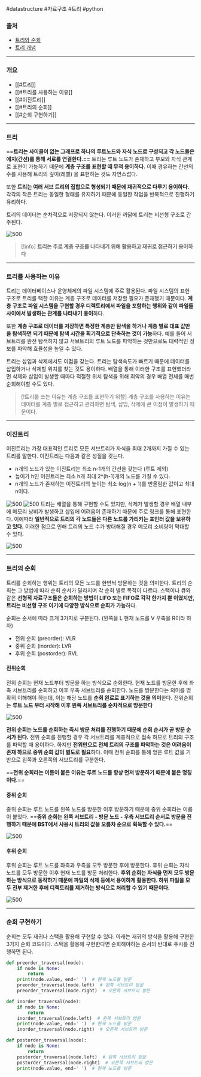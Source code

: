 #datastructure #자료구조 #트리 #python 

### 출처

* [트리와 순회](https://medium.com/quantum-ant/%ED%8A%B8%EB%A6%AC-tree-cec69cfddb14)
* [트리 개념](https://www.geeksforgeeks.org/introduction-to-tree-data-structure/)
___
### 개요
* [[#트리]]
* [[#트리를 사용하는 이유]]
* [[#이진트리]]
* [[#트리의 순회]]
* [[#순회 구현하기]]
___
### 트리

**==트리는 사이클이 없는 그래프로 하나의 루트노드와 자식 노드로 구성되고 각 노드들은 에지(간선)를 통해 서로를 연결한다.==**  트리는 루트 노드가 존재하고 부모와 자식 관계로 표현이 가능하기 때문에 **계층 구조를 표현할 때 무척 용이하다.** 이때 경유하는 간선의 수를 사용해 트리의 깊이(레벨) 을 표현하는 것도 자연스럽다.

또한 **트리는 여러 서브 트리의 집합으로 형성되기 때문에 재귀적으로 다루기 용이하다.** 각각의 작은 트리는 동일한 형태를 유지하기 때문에 동일한 작업을 반복적으로 진행하기 유리하다.

트리의 데이터는 순차적으로 저장되지 않는다. 이러한 까닭에 트리는 비선형 구조로 간주된다.

![500](https://obs3dian.s3.ap-northeast-2.amazonaws.com/%ED%8A%B8%EB%A6%AC%20/%20Pasted%20image%2020240807160551.png)

>[!info]
**트리는 주로 계층 구조를 나타내기 위해 활용하고 재귀로 접근하기 용이하다** 

___
### 트리를 사용하는 이유

트리는 데이터베이스나 운영체제의 파일 시스템에 주로 활용된다. 파일 시스템의 표현 구조로 트리를 택한 이유는 계층 구조로 데이터를 저장할 필요가 존재했기 때문이다. **계층 구조로 파일 시스템을 구현할 경우 디렉토리에서 파일을 포함하는 행위와 같이 파일들 사이에서 발생하는 관계를 나타내기 용이**하다. 

또한 **계층 구조로 데이터를 저장하면 특정한 계층만 탐색을 하거나 계층 별로 대표 값만을 탐색하면 되기 때문에 탐색 시간을 획기적으로 단축하는 것이 가능**하다. 예를 들어 서브트리를 완전 탐색하지 않고 서브트리의 루트 노드를 파악하는 것만으로도 대략적인 정보를 파악해 효율성을 높일 수 있다.

트리는 삽입과 삭제에서도 이점을 갖는다. 트리는 탐색속도가 빠르기 때문에 데이터를 삽입하거나 삭제할 위치를 찾는 것도 용이하다. 배열을 통해 이러한 구조를 표현했더라면 삭제와 삽입이 발생할 때마다 적절한 위치 탐색을 위해 최악의 경우 배열 전체를 매번 순회해야할 수도 있다.

> [!트리를 쓰는 이유는 계층 구조를 표현하기 위함]
> 계층 구조를 사용하는 이유는 데이터를 계층 별로 접근하고 관리하면 탐색, 삽입, 삭제에 큰 이점이 발생하기 때문이다.

___
### 이진트리

이진트리는 가장 대표적인 트리로 모든 서브트리가 자식을 최대 2개까지 가질 수 있는 트리를 말한다. 이진트리는 다음과 같은 성질을 갖는다.

* n개의 노드가 있는 이진트리는 최소 n-1개의 간선을 갖는다 (루트 제외)
* 높이가 h인 이진트리는 최소 h개 최대 2^(h-1)개의 노드를 가질 수 있다.
* n개의 노드가 존재하는 이진트리의 높이는 최소 log(n + 1)를 반올림한 값이고 최대 n이다.

![500](https://obs3dian.s3.ap-northeast-2.amazonaws.com/%ED%8A%B8%EB%A6%AC%20/%20Pasted%20image%2020240807163812.png)
![500](https://obs3dian.s3.ap-northeast-2.amazonaws.com/%ED%8A%B8%EB%A6%AC%20/%20Pasted%20image%2020240807163806.png)
트리는 배열을 통해 구현할 수도 있지만, 삭제가 발생할 경우 배열 내부에 메모리 낭비가 발생하고 삽입에 어려움이 존재하기 때문에 주로 링크를 통해 표현한다. 이에따라 **일반적으로 트리의 각 노드들은 다른 노드를 가리키는 포인터 값을 보유하고 있다.** 이러한 점으로 인해 트리의 노드 수가 방대해질 경우 메모리 소비량이 막대할 수 있다.

![500](https://obs3dian.s3.ap-northeast-2.amazonaws.com/%ED%8A%B8%EB%A6%AC%20/%20Pasted%20image%2020240807164107.png)

___
### 트리의 순회

트리를 순회하는 행위는 트리의 모든 노드를 한번씩 방문하는 것을 의미한다. 트리의 순회는 그 방법에 따라 순회 순서가 달라지며 각 순회 별로 목적이 다르다. 스택이나 큐와 같은 **선형적 자료구조들은 순회하는 방법이 LIFO 또는 FIFO로 각각 한가지 뿐 이였지만, 트리는 비선형 구조 이기에 다양한 방식으로 순회가 가능**하다.

순회는 순서에 따라 크게 3가지로 구분된다. (왼쪽을 L 현재 노드를 V 우측을 R이라 하자)

* 전위 순회 (preorder): VLR
* 중위 순회 (inorder): LVR
* 후위 순회 (postorder): RVL

#### 전위순회
전위 순회는 현재 노드부터 방문을 하는 방식으로 순회한다. 현재 노드를 방문한 후에 좌측 서브트리를 순회하고 이후 우측 서브트리를 순회한다. 노드를 방문한다는 의미를 명확히 이해해야 하는데, 이는 해당 노드를 **순회 완료로 표기하는 것을 의미**한다. 전위순회는 **루트 노드 부터 시작해 이후 왼쪽 서브트리를 순차적으로 방문한다**

![500](https://obs3dian.s3.ap-northeast-2.amazonaws.com/%ED%8A%B8%EB%A6%AC%20/%20preorder.gif)

**전위 순회는 노드를 순회하는 즉시 방문 처리를 진행하기 때문에 순회 순서가 곧 방문 순서가 된다.** 전위 순회를 진행할 경우 각 서브트리를 계층적으로 접속 하므로 트리의 구조를 파악할 때 용이하다. 하지만 **전위만으로 전체 트리의 구조를 파악하는 것은 어려움이 존재 하므로 중위 순회 값이 별도로 필요**하다. 이때 전위 순회를 통해 얻은 루트 값을 기반으로 왼쪽과 오른쪽의 서브트리를 구분한다.

==**전위 순회라는 이름이 붙은 이유는 루트 노드를 항상 먼저 방문하기 때문에 붙은 명칭이다.**==

#### 중위 순회
중위 순회는 루트 노드를 왼쪽 노드를 방문한 이후 방문하기 때문에 중위 순회라는 이름이 붙었다. ==**중위 순회는 왼쪽 서브트리 - 방문 노드 - 우측 서브트리 순서로 방문을 진행하기 때문에 BST에서 사용시 트리의 값을 오름차 순으로 획득할 수 있다.**==

![500](https://obs3dian.s3.ap-northeast-2.amazonaws.com/%ED%8A%B8%EB%A6%AC%20/%20inorder.gif)

#### 후위 순회
후위 순회는 루트 노드를 좌측과 우측을 모두 방문한 후에 방문한다. 후위 순회는 자식 노드를 모두 방문한 이후 현재 노드를 방문 처리한다. **후위 순회는 자식을 먼저 모두 방문하는 방식으로 동작하기 때문에 파일의 삭제 등에서 용이하게 활용한다. 하위 파일을 모두 전부 제거한 후에 디렉토리를 제거하는 방식으로 처리할 수 있기 때문이다.**

![500](https://obs3dian.s3.ap-northeast-2.amazonaws.com/%ED%8A%B8%EB%A6%AC%20/%20post.gif)

____
### 순회 구현하기

순회는 모두 재귀나 스택을 활용해 구현할 수 있다. 아래는 재귀의 방식을 활용해 구현한 3가지 순회 코드이다.
스택을 활용해 구현한다면 순회해야하는 순서의 반대로 푸시를 진행하면 된다.


```python
def preorder_traversal(node):
    if node is None:
        return
    print(node.value, end=' ')  # 현재 노드를 방문
    preorder_traversal(node.left)  # 왼쪽 서브트리 방문
    preorder_traversal(node.right)  # 오른쪽 서브트리 방문

def inorder_traversal(node):
    if node is None:
        return
    inorder_traversal(node.left)  # 왼쪽 서브트리 방문
    print(node.value, end=' ')  # 현재 노드를 방문
    inorder_traversal(node.right)  # 오른쪽 서브트리 방문

def postorder_traversal(node):
    if node is None:
        return
    postorder_traversal(node.left)  # 왼쪽 서브트리 방문
    postorder_traversal(node.right)  # 오른쪽 서브트리 방문
    print(node.value, end=' ')  # 현재 노드를 방문


```